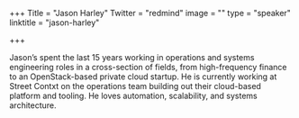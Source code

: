 +++
Title = "Jason Harley"
Twitter = "redmind"
image = ""
type = "speaker"
linktitle = "jason-harley"

+++

Jason’s spent the last 15 years working in operations and systems engineering roles in a cross-section of fields, from high-frequency finance to an OpenStack-based private cloud startup. He is currently working at Street Contxt on the operations team building out their cloud-based platform and tooling. He loves automation, scalability, and systems architecture.